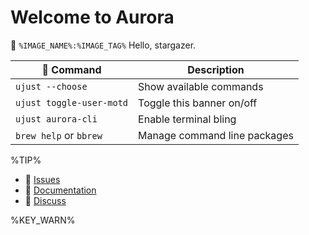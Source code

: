 # Welcome to Aurora

🔭  `%IMAGE_NAME%:%IMAGE_TAG%`
Hello, stargazer.

|  Command | Description |
| ------- | ----------- |
| `ujust --choose`  | Show available commands  |
| `ujust toggle-user-motd` | Toggle this banner on/off | 
| `ujust aurora-cli` | Enable terminal bling | 
| `brew help` or `bbrew` | Manage command line packages | 

%TIP%

- **󰊤** [Issues](https://github.com/ublue-os/aurora/issues)
- **󰈙** [Documentation](https://docs.getaurora.dev/)
- **󰊌** [Discuss](https://universal-blue.discourse.group/)

%KEY_WARN%

